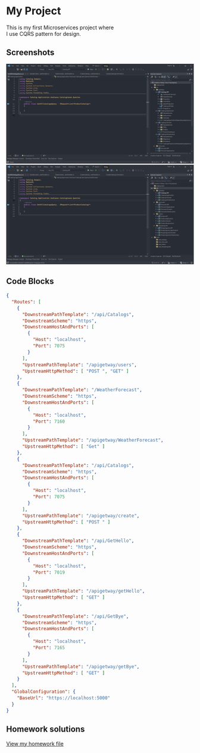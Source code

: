 # My Project

This is my first Microservices project where <br>I use CQRS pattern for design.

## Screenshots

![Screenshot 1](/Screenshot%202024-04-30%20084313.png)
![Screenshot 2](/Screenshot%202024-04-30%20084000.png)

## Code Blocks
```json
{
  "Routes": [
    {
      "DownstreamPathTemplate": "/api/Catalogs",
      "DownstreamScheme": "https",
      "DownstreamHostAndPorts": [
        {
          "Host": "localhost",
          "Port": 7075
        }
      ],
      "UpstreamPathTemplate": "/apigetway/users",
      "UpstreamHttpMethod": [ "POST ", "GET" ]
    },
    {
      "DownstreamPathTemplate": "/WeatherForecast",
      "DownstreamScheme": "https",
      "DownstreamHostAndPorts": [
        {
          "Host": "localhost",
          "Port": 7160
        }
      ],
      "UpstreamPathTemplate": "/apigetway/WeatherForecast",
      "UpstreamHttpMethod": [ "Get" ]
    },
    {
      "DownstreamPathTemplate": "/api/Catalogs",
      "DownstreamScheme": "https",
      "DownstreamHostAndPorts": [
        {
          "Host": "localhost",
          "Port": 7075
        }
      ],
      "UpstreamPathTemplate": "/apigetway/create",
      "UpstreamHttpMethod": [ "POST " ]
    },
    {
      "DownstreamPathTemplate": "/api/GetHello",
      "DownstreamScheme": "https",
      "DownstreamHostAndPorts": [
        {
          "Host": "localhost",
          "Port": 7019
        }
      ],
      "UpstreamPathTemplate": "/apigetway/getHello",
      "UpstreamHttpMethod": [ "GET" ]
    },
    {
      "DownstreamPathTemplate": "/api/GetBye",
      "DownstreamScheme": "https",
      "DownstreamHostAndPorts": [
        {
          "Host": "localhost",
          "Port": 7165
        }
      ],
      "UpstreamPathTemplate": "/apigetway/getBye",
      "UpstreamHttpMethod": [ "GET" ]
    }
  ],
  "GlobalConfiguration": {
    "BaseUrl": "https://localhost:5000"
  }
}
```

## Homework solutions 

[View my homework file](/HOMEWORK.md)


